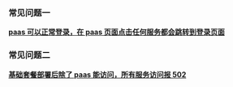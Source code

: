 ### 常见问题一
 **[paas 可以正常登录，在 paas 页面点击任何服务都会跳转到登录页面](https://bk.tencent.com/s-mart/community/question/7811?type=answer)**


### 常见问题二
**[基础套餐部署后除了 paas 能访问，所有服务访问报 502 ](https://bk.tencent.com/s-mart/community/question/6811?type=answer)**
